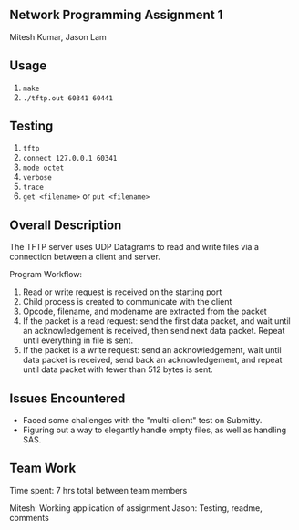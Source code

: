 ## Network Programming Assignment 1

Mitesh Kumar, Jason Lam

## Usage

1. `make`
2. `./tftp.out 60341 60441`

## Testing

1. `tftp`
2. `connect 127.0.0.1 60341`
3. `mode octet`
4. `verbose`
5. `trace`
6. `get <filename>` or `put <filename>`

## Overall Description

The TFTP server uses UDP Datagrams to read and write files via a connection between a client and server.

Program Workflow:
1. Read or write request is received on the starting port
2. Child process is created to communicate with the client
3. Opcode, filename, and modename are extracted from the packet
4. If the packet is a read request: send the first data packet, and wait until an acknowledgement is received, then send next data packet. Repeat until everything in file is sent.
5. If the packet is a write request: send an acknowledgement, wait until data packet is received, send back an acknowledgement, and repeat until data packet with fewer than 512 bytes is sent.

## Issues Encountered

- Faced some challenges with the "multi-client" test on Submitty.
- Figuring out a way to elegantly handle empty files, as well as handling SAS.

## Team Work
Time spent: 7 hrs total between team members

Mitesh: Working application of assignment
Jason: Testing, readme, comments
